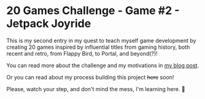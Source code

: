 # 20 Games Challenge - Game #2 - Jetpack Joyride

This is my second entry in my quest to teach myself game development by creating 20 games inspired by influential titles from gaming history, both recent and retro, from Flappy Bird, to Portal, and beyond(?)!

You can read more about the challenge and my motivations in [my blog post](https://www.veryth.ink/blog/starting-20-games-challenge).

Or you can read about my process building this project ~~here~~ soon!

Please, watch your step, and don't mind the mess, I'm learning here. 👷
